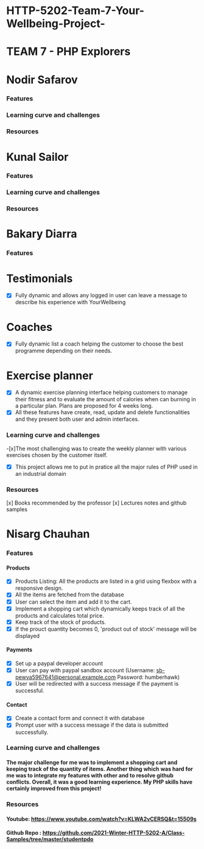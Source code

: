 # HTTP-5202-Team-7-Your-Wellbeing-Project-

# TEAM 7 - PHP Explorers

# Nodir Safarov
### Features

### Learning curve and challenges
### Resources

# Kunal Sailor
### Features
### Learning curve and challenges
### Resources

# Bakary Diarra 
### Features
  # Testimonials
   - [x] Fully dynamic  and allows any logged in user can leave a message to describe his experience with YourWellbeing
  # Coaches 
   - [x] Fully dynamic list a coach helping the customer to choose the best programme depending on their needs.
  # Exercise planner
   -[x] A dynamic exercise planning interface helping customers to manage their fitness and to evaluate the amount of calories when can burning in a particular plan. Plans are proposed for 4 weeks long.
   -[x] All these features have create, read, update and delete functionalities and they present both user and admin interfaces.
   
### Learning curve and challenges
-[x]The most challenging was to create the weekly planner with various exercises chosen by the customer itself.
-[x] This project allows me to put in pratice all the major rules of PHP used in an industrial domain
### Resources
[x] Books recommended by the professor
[x] Lectures notes and github samples

# Nisarg Chauhan
### Features
#### Products
- [x] Products Listing: All the products are listed in a grid using flexbox with a responsive design. 
- [x] All the items are fetched from the database 
- [x] User can select the item and add it to the cart.
- [x] Implement a shopping cart which dynamically keeps track of all the products and calculates total price.
- [x] Keep track of the stock of products.  
- [x] If the prouct quantity becomes 0, 'product out of stock' message will be displayed    
#### Payments
- [x] Set up a paypal developer account
- [x] User can pay with paypal sandbox account  (Username: sb-pewva5967641@personal.example.com     Password: humberhawk)
- [x] User will be redirected with a success message if the payment is successful.
#### Contact
- [x] Create a contact form and connect it with database
- [x] Prompt user with a success message if the data is submitted successfully. 

### Learning curve and challenges
#### The major challenge for me was to implement a shopping cart and keeping track of the quantity of items. Another thing which was hard for me was to integrate my features with other and to resolve github conflicts. Overall, it was a good learning experience. My PHP skills have certainly improved from this project! 

### Resources
#### Youtube: https://www.youtube.com/watch?v=KLWA2vCERSQ&t=15509s
#### Github Repo : https://github.com/2021-Winter-HTTP-5202-A/Class-Samples/tree/master/studentpdo





